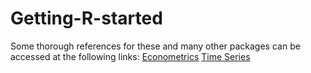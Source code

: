 # Getting-R-started
Some thorough references for these and many other packages can be accessed at the following links:
[Econometrics](https://cran.r-project.org/web/views/Econometrics.html)
[Time Series](https://cran.r-project.org/web/views/TimeSeries.html)
